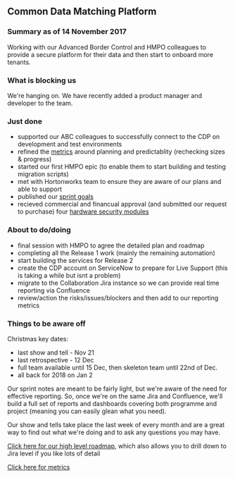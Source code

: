 ## Common Data Matching Platform

### Summary as of 14 November 2017
Working with our Advanced Border Control and HMPO colleagues to provide a secure platform for their data and then start to onboard more tenants.

### What is blocking us
We're hanging on. We have recently added a product manager and developer to the team.

### Just done
- supported our ABC colleagues to successfully connect to the CDP on development and test environments
- refined the [metrics](metrics.html) around planning and predictablity (rechecking sizes & progress)
- started our first HMPO epic (to enable them to start building and testing migration scripts)
- met with Hortonworks team to ensure they are aware of our plans and able to support
- published our [sprint goals](https://collaboration.homeoffice.gov.uk/display/CDP/E.+Sprint+Goals)
- recieved commercial and financual approval (and submitted our request to purchase) four [hardware security modules](https://hsm.utimaco.com/products/general-purpose-hsm/securityserver-se-gen2/)

### About to do/doing
- final session with HMPO to agree the detailed plan and roadmap
- completing all the Release 1 work (mainly the remaining automation)
- start building the services for Release 2
- create the CDP account on ServiceNow to prepare for Live Support (this is taking a while but isnt a problem)
- migrate to the Collaboration Jira instance so we can provide real time reporting via Confluence
- review/action the risks/issues/blockers and then add to our reporting metrics

### Things to be aware off
Christmas key dates:
- last show and tell - Nov 21
- last retrospective - 12 Dec
- full team available until 15 Dec, then skeleton team until 22nd of Dec.
- all back for 2018 on Jan 2

Our sprint notes are meant to be fairly light, but we're aware of the need for effective reporting. So, once we're on the same Jira and Confluence, we'll build a full set of reports and dashboards covering both programme and project (meaning you can easily glean what you need). 

Our show and tells take place the last week of every month and are a great way to find out what we're doing and to ask any questions you may have.

[Click here for our high level roadmap](https://collaboration.homeoffice.gov.uk/display/CDP/A.+Roadmap), which also allows you to drill down to Jira level if you like lots of detail

[Click here for metrics](metrics.html)
